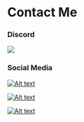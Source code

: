 <p align="center">
  <!--<img align="center" href="https://github.com/upsilun" src="/" style="width:25rem;"/><br><br>-->
  <h1>Contact Me</h1>
  
  <h3>Discord</h3>
  <img align="center" src="https://discord.c99.nl/widget/theme-4/446999223183998987.png" />
  <h3>Social Media</h3>
</p>

<a href="https://google.com/" target="_blank"> 
  <img src="https://skillicons.dev/icons?i=linkedin,twitter,discord,gmail" alt="Alt text">
</a>

[![Alt text](https://skillicons.dev/icons?i=linkedin,twitter,discord,gmail)](https://google.com/)

[![Alt text](https://skillicons.dev/icons?i=linkedin,twitter,discord,gmail)](https://google.com/)

<p align="center"> 
  <!-- <img src="https://komarev.com/ghpvc/?username=upsilun&label=Profile%20views&color=0e75b6&style=flat" alt="upsilun" />--> 
    <!--<img src="https://skillicons.dev/icons?i=cpp,c,cs,arduino">-->
    <br>
    <!--<img src="https://skillicons.dev/icons?i=js,html,css,electron,firebase,express">-->
</p>
<!--<p align="center"> <a href="https://github.com/ryo-ma/github-profile-trophy"><img src="https://github-profile-trophy.vercel.app/?username=upsilun" alt="upsilun" /></a> </p>-->

